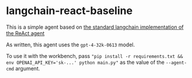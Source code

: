 # langchain-react-baseline

This is a simple agent based on [the standard langchain implementation of the ReAct agent](https://python.langchain.com/docs/modules/agents/agent_types/react)

As written, this agent uses the `gpt-4-32k-0613` model.

To use it with the workbench, pass `"pip install -r requirements.txt && env OPENAI_API_KEY='sk-...' python main.py"`
as the value of the `--agent-cmd` argument.
